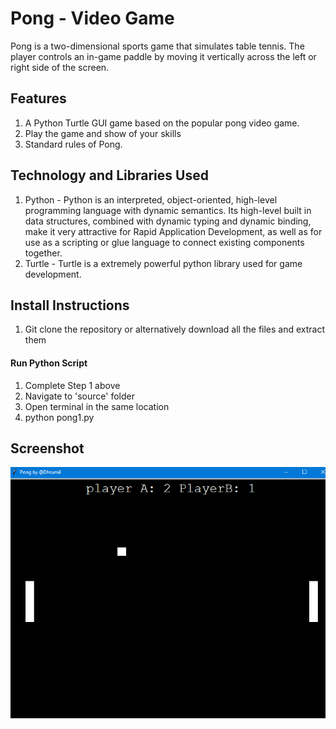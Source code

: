 # Pong - Video Game

Pong is a two-dimensional sports game that simulates table tennis. The player controls an in-game paddle by moving it vertically across the left or right side of the screen.

## Features
<ol>
  <li>A Python Turtle GUI game based on the popular pong video game.</li>
  <li>Play the game and show of your skills</li>
  <li>Standard rules of Pong.</li>
</ol>

## Technology and Libraries Used
<ol>
  <li>Python - Python is an interpreted, object-oriented, high-level programming language with dynamic semantics. Its high-level built in data structures, combined with dynamic typing and dynamic binding, make it very attractive for Rapid Application Development, as well as for use as a scripting or glue language to connect existing components together.</li>
  <li>Turtle - Turtle is a extremely powerful python library used for game development.</li>
</ol>

## Install Instructions

<ol>
  <li>Git clone the repository or alternatively download all the files and extract them</li>
</ol>

#### Run Python Script

<ol>
  <li>Complete Step 1 above</li>
  <li>Navigate to 'source' folder</li>
  <li>Open terminal in the same location</li>
  <li>python pong1.py</li>
</ol>

## Screenshot

![picture](output/Screenshot%20(62).png)



